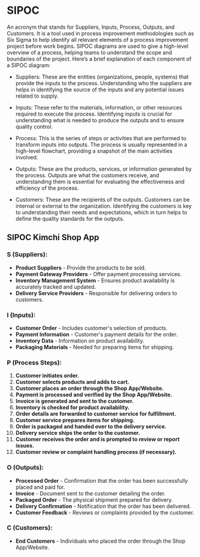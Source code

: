 # SIPOC 
An acronym that stands for Suppliers, Inputs, Process, Outputs, and Customers. It is a tool used in process improvement methodologies such as Six Sigma to help identify all relevant elements of a process improvement project before work begins. SIPOC diagrams are used to give a high-level overview of a process, helping teams to understand the scope and boundaries of the project. Here’s a brief explanation of each component of a SIPOC diagram:

- Suppliers: These are the entities (organizations, people, systems) that provide the inputs to the process. Understanding who the suppliers are helps in identifying the source of the inputs and any potential issues related to supply.

- Inputs: These refer to the materials, information, or other resources required to execute the process. Identifying inputs is crucial for understanding what is needed to produce the outputs and to ensure quality control.

- Process: This is the series of steps or activities that are performed to transform inputs into outputs. The process is usually represented in a high-level flowchart, providing a snapshot of the main activities involved.

- Outputs: These are the products, services, or information generated by the process. Outputs are what the customers receive, and understanding them is essential for evaluating the effectiveness and efficiency of the process.

- Customers: These are the recipients of the outputs. Customers can be internal or external to the organization. Identifying the customers is key to understanding their needs and expectations, which in turn helps to define the quality standards for the outputs.


## SIPOC Kimchi Shop App


### S (Suppliers):
- **Product Suppliers** - Provide the products to be sold.
- **Payment Gateway Providers** - Offer payment processing services.
- **Inventory Management System** - Ensures product availability is accurately tracked and updated.
- **Delivery Service Providers** - Responsible for delivering orders to customers.

### I (Inputs):
- **Customer Order** - Includes customer's selection of products.
- **Payment Information** - Customer's payment details for the order.
- **Inventory Data** - Information on product availability.
- **Packaging Materials** - Needed for preparing items for shipping.

### P (Process Steps):
1. **Customer initiates order.**
2. **Customer selects products and adds to cart.**
3. **Customer places an order through the Shop App/Website.**
4. **Payment is processed and verified by the Shop App/Website.**
5. **Invoice is generated and sent to the customer.**
6. **Inventory is checked for product availability.**
7. **Order details are forwarded to customer service for fulfillment.**
8. **Customer service prepares items for shipping.**
9. **Order is packaged and handed over to the delivery service.**
10. **Delivery service ships the order to the customer.**
11. **Customer receives the order and is prompted to review or report issues.**
12. **Customer review or complaint handling process (if necessary).**

### O (Outputs):
- **Processed Order** - Confirmation that the order has been successfully placed and paid for.
- **Invoice** - Document sent to the customer detailing the order.
- **Packaged Order** - The physical shipment prepared for delivery.
- **Delivery Confirmation** - Notification that the order has been delivered.
- **Customer Feedback** - Reviews or complaints provided by the customer.

### C (Customers):
- **End Customers** - Individuals who placed the order through the Shop App/Website.
